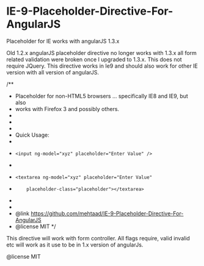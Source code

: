 # IE-9-Placeholder-Directive-For-AngularJS
Placeholder for IE works with angularJS 1.3.x 

Old 1.2.x angularJS placeholder directive no longer works with 1.3.x all form related validation were broken once I upgraded to 1.3.x. This does not require JQuery.
This directive works in Ie9 and should also work for other IE version with all version of angularJS.

/**
 * Placeholder for non-HTML5 browsers ... specifically IE8 and IE9, but also
 * works with Firefox 3 and possibly others.
 *
 * 
 *
 * Quick Usage:
 *
 *     <input ng-model="xyz" placeholder="Enter Value" />
 *
 *     <textarea ng-model="xyz" placeholder="Enter Value"
 *         placeholder-class="placeholder"></textarea>
 *
 * 
 * @link https://github.com/mehtaad/IE-9-Placeholder-Directive-For-AngularJS
 * @license MIT
 */

This directive will work with form controller. All flags require, valid invalid etc will work as it use to be in 1.x version of angularJs.

@license MIT
